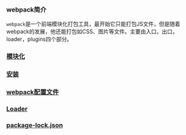 ### webpack简介

`webpack`是一个前端模块化打包工具，最开始它只能打包JS文件，但是随着webpack的发展，他还能打包如CSS、图片等文件。主要由入口，出口，loader，plugins四个部分。

### [模块化](模块化.md)

### [安装](安装.md)

### [webpack配置文件](webpack配置文件.md)

### [Loader](loader.md)

### [package-lock.json](./package-lock.json.md)